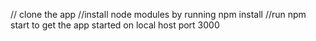 // clone the app
//install node modules by running npm install
//run npm start to get the app started on local host port 3000
